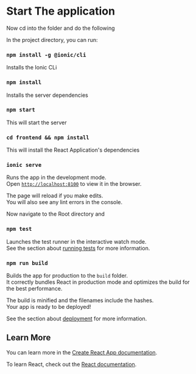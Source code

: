 # Start The application

Now cd into the folder and do the following

In the project directory, you can run:
### `npm install -g @ionic/cli`
Installs the Ionic CLi

### `npm install` 

Installs the server dependencies

### `npm start`

This will start the server

### `cd frontend && npm install`

This will install the React Application's dependencies

### `ionic serve`

Runs the app in the development mode.<br />
Open [`http://localhost:8100`](http://localhost:8100) to view it in the browser.

The page will reload if you make edits.<br />
You will also see any lint errors in the console.

Now navigate to the Root directory and 

### `npm test`

Launches the test runner in the interactive watch mode.<br />
See the section about [running tests](https://facebook.github.io/create-react-app/docs/running-tests) for more information.

### `npm run build`

Builds the app for production to the `build` folder.<br />
It correctly bundles React in production mode and optimizes the build for the best performance.

The build is minified and the filenames include the hashes.<br />
Your app is ready to be deployed!

See the section about [deployment](https://facebook.github.io/create-react-app/docs/deployment) for more information.

## Learn More

You can learn more in the [Create React App documentation](https://facebook.github.io/create-react-app/docs/getting-started).

To learn React, check out the [React documentation](https://reactjs.org/).
